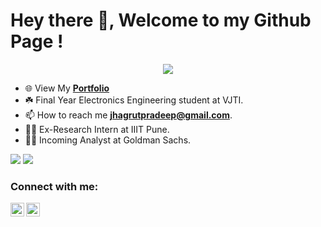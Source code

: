 # Hey there 👋, Welcome to my Github Page !

<p align="center"> <img src="https://komarev.com/ghpvc/?username=Jhagrut&color=orange"> </p>

- 🌐 View My [**Portfolio**](https://jhagrutlalwani.vercel.app/)
- ☘️ Final Year Electronics Engineering student at VJTI.
- 📫 How to reach me **jhagrutpradeep@gmail.com**.
- 👨‍💻 Ex-Research Intern at IIIT Pune.
- 👨‍💼 Incoming Analyst at Goldman Sachs.

<div>
  <img src="https://github.com/Jhagrut/my-stats/blob/main/generated/overview.svg">
  <img src="https://github.com/Jhagrut/my-stats/blob/main/generated/languages.svg">
</div>

### Connect with me:

[<img align="left" alt="jhagrut-lalwani | LinkedIn" width="22px" src="https://cdn.jsdelivr.net/npm/simple-icons@v3/icons/linkedin.svg" />][linkedin]
[<img align="left" alt="jhagrut-lalwani | Facebook" width="22px" src="https://cdn.jsdelivr.net/npm/simple-icons@3.13.0/icons/facebook.svg" />][facebook]

[linkedin]: https://linkedin.com/in/jhagrut-lalwani
[facebook]: https://www.facebook.com/jhagrut.lalwani/
